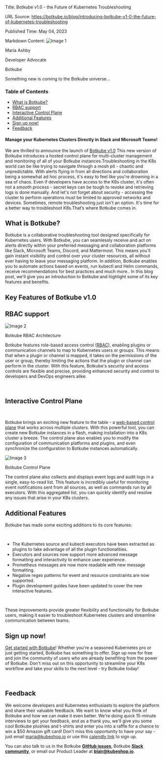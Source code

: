 Title: Botkube v1.0 - the Future of Kubernetes Troubleshooting

URL Source: https://botkube.io/blog/introducing-botkube-v1-0-the-future-of-kubernetes-troubleshooting

Published Time: May 04, 2023

Markdown Content:
![Image 1](https://assets-global.website-files.com/634fabb21508d6c9db9bc46f/6408ed63e5b48fed17e54625_SE6Pjp9PW9TaOwePHJXRaxaLQgYdT2HX_5PYASmvIx8.jpeg)

Maria Ashby

Developer Advocate

Botkube

Something new is coming to the Botkube universe...

### Table of Contents

*   [What is Botkube?](#what-is-botkube-)
*   [RBAC support](#rbac-support-)
*   [Interactive Control Plane](#interactive-control-plane-)
*   [Additional Features](#additional-features)
*   [Sign up now!](#sign-up-now-)
*   [Feedback](#feedback)

#### Manage your Kubernetes Clusters Directly in Slack and Microsoft Teams!

We are thrilled to announce the launch of [Botkube v1.0](https://app.botkube.io/) This new version of Botkube introduces a hosted control plane for multi-cluster management and monitoring of all of your Botkube instances.Troubleshooting in the K8s world can be like trying to navigate through a mosh pit - chaotic and unpredictable. With alerts flying in from all directions and collaboration being a somewhat ad hoc process, it's easy to feel like you're drowning in a sea of chaos. Even if developers have access to the K8s cluster, it's often not a smooth process - secret keys can be tough to revoke and retrieving logs is done manually. And let's not forget about security - accessing the cluster to perform operations must be limited to approved networks and devices. Sometimes, remote troubleshooting just isn't an option. It's time for a better way to troubleshoot K8s.That’s where Botkube comes in.

What is Botkube?
----------------

Botkube is a collaborative troubleshooting tool designed specifically for Kubernetes users. With Botkube, you can seamlessly receive and act on alerts directly within your preferred messaging and collaboration platforms like Slack, Microsoft Teams, Discord, and Mattermost. This means you'll gain instant visibility and control over your cluster resources, all without ever having to leave your messaging platform. In addition, Botkube enables you to automate actions based on events, run kubectl and Helm commands, receive recommendations for best practices and much more.. In this blog post, we'll give you an introduction to Botkube and highlight some of its key features and benefits.

Key Features of Botkube v1.0
----------------------------

RBAC support
------------

![Image 2](https://assets-global.website-files.com/634fabb21508d6c9db9bc46f/6437222690593713ca726589_botkube-read-only-717ed01cf9fa5e6621f2a09c7b29a32d.svg)

Botkube RBAC Architecture

Botkube features role-based access control ([RBAC](https://docs.botkube.io/configuration/rbac/)), enabling plugins or communication channels to map to Kubernetes users or groups. This means that when a plugin or channel is mapped, it takes on the permissions of the user or group, thereby limiting the actions that the plugin or channel can perform in the cluster. With this feature, Botkube's security and access controls are flexible and precise, providing enhanced security and control to developers and DevOps engineers alike.

‍

Interactive Control Plane
-------------------------

‍

Botkube brings an exciting new feature to the table - a [web-based control plane](https://app.botkube.io/) that works across multiple clusters. With this powerful tool, you can create new Botkube instances in a flash, making installation into a K8s cluster a breeze. The control plane also enables you to modify the configuration of communication platforms and plugins, and even synchronize the configuration to Botkube instances automatically.

![Image 3](https://assets-global.website-files.com/634fabb21508d6c9db9bc46f/643728ace69f4305d971ce6f_Screen%20Shot%202023-04-12%20at%202.54.18%20PM.png)

Botkube Control Plane

The control plane also collects and displays event logs and audit logs in a single, easy-to-read list. This feature is incredibly useful for monitoring event notifications sent from all sources, as well as commands run by all executors. With this aggregated list, you can quickly identify and resolve any issues that arise in your K8s clusters.

Additional Features
-------------------

Botkube has made some exciting additions to its core features:

‍

*   The Kubernetes source and kubectl executors have been extracted as plugins to take advantage of all the plugin functionalities.
*   Executors and sources now support more advanced message formatting and interactivity to enhance user experience.
*   Prometheus messages are now more readable with new message formatting.
*   Negative regex patterns for event and resource constraints are now supported.
*   Plugin development guides have been updated to cover the new interactive features.

‍

These improvements provide greater flexibility and functionality for Botkube users, making it easier to troubleshoot Kubernetes clusters and streamline communication between teams.

Sign up now!
------------

[Get started with Botkube](https://app.botkube.io/)! Whether you're a seasoned Kubernetes pro or just getting started, Botkube has something to offer. Sign up now for free and join the community of users who are already benefiting from the power of Botkube. Don't miss out on this opportunity to streamline your K8s workflow and take your skills to the next level - try Botkube today!

‍

Feedback
--------

We welcome developers and Kubernetes enthusiasts to explore the platform and share their valuable feedback. We want to know what you think of Botkube and how we can make it even better. We're doing quick 15-minute interviews to get your feedback, and as a thank you, we'll give you some cool Botkube plushies and t-shirts and enter you into a raffle for a chance to win a $50 Amazon gift card! Don't miss this opportunity to have your say - just email [maria@kubeshop.io](mailto:maria@kubeshop.io) or use this [calendly link](https://calendly.com/maria-botkube/15min) to sign up.

You can also talk to us in the Botkube [**GitHub issues**](https://github.com/kubeshop/botkube/issues), Botkube [**Slack community**](http://join.botkube.io/), or email our Product Leader at [**blair@kubeshop.io**](mailto:blair@kubeshop.io).
